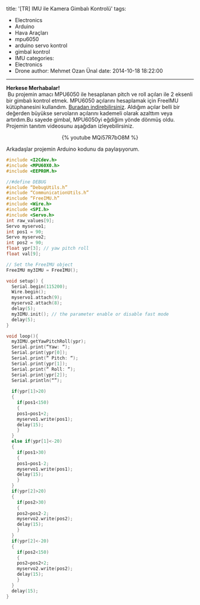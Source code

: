 title: '[TR] IMU ile Kamera Gimbalı Kontrolü'
tags:
  - Electronics
  - Arduino
  - Hava Araçları
  - mpu6050
  - arduino servo kontrol
  - gimbal kontrol
  - IMU
categories:
  - Electronics
  - Drone
author: Mehmet Ozan Ünal
date: 2014-10-18 18:22:00
---
**Herkese Merhabalar!**  
 Bu projemin amacı MPU6050 ile hesaplanan pitch ve roll açıları ile 2 eksenli bir gimbalı kontrol etmek. MPU6050 açılarını hesaplamak için FreeIMU kütüphanesini kullandım. [Buradan indirebilirsiniz](https://www.varesano.net/projects/hardware/FreeIMU). Aldığım açılar belli bir değerden büyükse servoların açılarını kademeli olarak azalttım veya artırdım.<!-- more -->Bu sayede gimbal, MPU6050yi eğdiğim yönde dönmüş oldu. Projemin tanıtım videosunu aşağıdan izleyebilirsiniz.


<center>{% youtube MQi57R7bO8M %}</center>

Arkadaşlar projemin Arduino kodunu da paylaşıyorum.

```cpp
#include <I2Cdev.h>
#include <MPU60X0.h>
#include <EEPROM.h>

//#define DEBUG
#include “DebugUtils.h”
#include “CommunicationUtils.h”
#include “FreeIMU.h”
#include <Wire.h>
#include <SPI.h>
#include <Servo.h>
int raw_values[9];
Servo myservo1;
int pos1 = 90;
Servo myservo2;
int pos2 = 90;
float ypr[3]; // yaw pitch roll
float val[9];

// Set the FreeIMU object
FreeIMU my3IMU = FreeIMU();

void setup() {
  Serial.begin(115200);
  Wire.begin();
  myservo1.attach(9);
  myservo2.attach(8);
  delay(5);
  my3IMU.init(); // the parameter enable or disable fast mode
  delay(5);
}

void loop(){  
  my3IMU.getYawPitchRoll(ypr);
  Serial.print(“Yaw: “);
  Serial.print(ypr[0]);
  Serial.print(“ Pitch: “);
  Serial.print(ypr[1]);
  Serial.print(“ Roll: “);
  Serial.print(ypr[2]);
  Serial.println(“”);
    
  if(ypr[1]>20)
  {
    if(pos1<150)
    {
    pos1=pos1+2;
    myservo1.write(pos1);
    delay(15);
    }
  }
  else if(ypr[1]<-20)
  {
    if(pos1>30)
    {
    pos1=pos1-2;
    myservo1.write(pos1);
    delay(15);
    }
  }
  if(ypr[2]>20)
  {
    if(pos2>30)
    {
    pos2=pos2-2;
    myservo2.write(pos2);
    delay(15);
    }
  }
  if(ypr[2]<-20)
  {
    if(pos2<150)
    {
    pos2=pos2+2;
    myservo2.write(pos2);
    delay(15);
    }
  }
  delay(15);
}
```